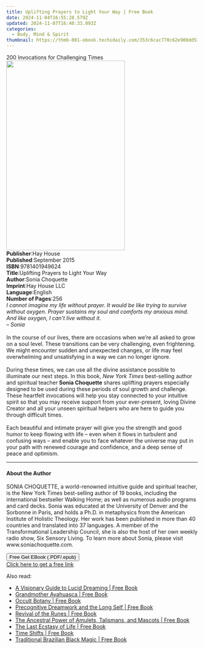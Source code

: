 ```yaml
---
title: Uplifting Prayers to Light Your Way | Free Book
date: 2024-11-04T16:55:28.579Z
updated: 2024-11-07T16:40:33.093Z
categories:
  - Body, Mind & Spirit
thumbnail: https://thmb-001-ebook.techidaily.com/353c6cac770c62e908dd51ebd70e5129a6596b0a9d4b5d1b892a266473f36f93.jpg
---
```

<main id="book-container">
  <div class="flex flex-col">
    <div class="book-brief flex-1 py-6 px-4 sm:p-6 md:py-10 md:px-8">
      <!-- brief-->
      <div class="book-brief-main">200 Invocations for Challenging Times</div>
    </div>
    <div
      class="book-meta-info flex-1 grid gap-4 col-start-1 col-end-3 row-start-1 sm:mb-6 sm:grid-cols-4 lg:gap-6 lg:col-start-2 lg:row-end-6 lg:row-span-6 lg:mb-0"
    >
      <div
        class="book-meta-info-left place-content-center mt-4 p-4 text-sm leading-6 col-start-2 col-span-2 dark:text-slate-400"
      >
        <img
          class="w-full h-500 object-cover rounded-lg sm:h-255 sm:col-span-2 lg:col-span-full"
          src="https://img-001-ebook.techidaily.com/d882e0d7a6d1e7742253463151c593fa67d54781675a642b38235e606485f110.jpg"
          alt=""
          width="312"
          height="500"
        />
      </div>
      <div
        class="book-meta-info-right mt-2 col-start-1 row-start-2 col-span-3 self-center"
      >
        <!-- meta data  -->
        <div class="flex flex-col px-4 md:px-8">
          <div class="flex-1">
            <strong>Publisher</strong>:<span class="px-2">Hay House</span>
          </div>
          <div class="flex-1">
            <strong>Published</strong>:<span class="px-2">September 2015</span>
          </div>
          <div class="flex-1">
            <strong>ISBN</strong>:<span class="px-2">9781401949624</span>
          </div>
          <div class="flex-1">
            <strong>Title</strong>:<span class="px-2"
              >Uplifting Prayers to Light Your Way</span
            >
          </div>
          <div class="flex-1">
            <strong>Author</strong>:<span class="px-2">Sonia Choquette</span>
          </div>
          <div class="flex-1">
            <strong>Imprint</strong>:<span class="px-2">Hay House LLC</span>
          </div>
          <div class="flex-1">
            <strong>Language</strong>:<span class="px-2">English</span>
          </div>
          <div class="flex-1">
            <strong>Number of Pages</strong>:<span class="px-2">256</span>
          </div>
        </div>
      </div>
    </div>
    <div class="book-description flex-1 py-6 px-4 sm:p-6 md:py-10 md:px-8">
      <div class="book-description-main">
        <div accordion-content="" id="description">
          <i
            >I cannot imagine my life without prayer. It would be like trying to
            survive without oxygen. Prayer sustains my soul and comforts my
            anxious mind. And like oxygen, I can’t live without it.<br />–
            Sonia</i
          ><br /><br />In the course of our lives, there are occasions when
          we’re all asked to grow on a soul level. These transitions can be very
          challenging, even frightening. We might encounter sudden and
          unexpected changes, or life may feel overwhelming and unsatisfying in
          a way we can no longer ignore.<br /><br />During these times, we can
          use all the divine assistance possible to illuminate our next steps.
          In this book, <i>New York Times</i> best-selling author and spiritual
          teacher <b>Sonia Choquette</b> shares uplifting prayers especially
          designed to be used during these periods of soul growth and challenge.
          These heartfelt invocations will help you stay connected to your
          intuitive spirit so that you may receive support from your
          ever-present, loving Divine Creator and all your unseen spiritual
          helpers who are here to guide you through difficult times.<br /><br />Each
          beautiful and intimate prayer will give you the strength and good
          humor to keep flowing with life – even when it flows in turbulent and
          confusing ways – and&nbsp;enable you to face whatever the universe may
          put in your path with renewed courage and confidence, and a deep sense
          of peace and optimism.
        </div>
        <div class="accordion-fader"></div>
      </div>
    </div>
    <div class="book-excerpts flex-1 py-6 px-4 sm:p-6 md:py-10 md:px-8">
      <!-- excerpts-->
      <div class="book-excerpts-main">
        <hr />
        <h4 class="placeholder placeholder-heading">
          <span>About the Author</span>
        </h4>
        <p>
          SONIA CHOQUETTE, a world-renowned intuitive guide and spiritual
          teacher, is the New York Times best-selling author of 19 books,
          including the international bestseller Walking Home; as well as
          numerous audio programs and card decks. Sonia was educated at the
          University of Denver and the Sorbonne in Paris, and holds a Ph.D. in
          metaphysics from the American Institute of Holistic Theology. Her work
          has been published in more than 40 countries and translated into 37
          languages. A member of the Transformational Leadership Council, she is
          also the host of her own weekly radio show, Six Sensory Living. To
          learn more about Sonia, please visit www.soniachoquette.com.
        </p>
      </div>
    </div>
    <div
      class="book-about-author flex-1 py-6 px-4 sm:p-6 md:py-10 md:px-8"
    ></div>
    <div class="book-free-get flex-1 py-6 px-4 sm:p-6 md:py-10 md:px-8">
      <button
        id="btn-free-get"
        class="bg-blue-500 hover:bg-blue-700 text-white font-bold py-2 px-4 rounded"
      >
        Free Get EBook (.PDF/.epub)
      </button>
      <div id="countdown-display" class="px-2 text-lg mt-2"></div>
      <a
        id="free-link"
        class="hidden bg-blue-500 hover:bg-blue-700 text-white font-bold py-2 px-4 rounded"
        href="https://www.ebooks.com/en-us/book/96317127/uplifting-prayers-to-light-your-way/sonia-choquette/"
        target="_blank"
        >Click here to get a free link</a
      >
    </div>
    <script>
      let countdownTime = 0;
      let countdownInterval = null;
      document
        .getElementById('btn-free-get')
        .addEventListener('click', startCountdown);
      function startCountdown() {
        countdownTime = new Date().getTime() + 60000 * 3;
        countdownInterval = setInterval(updateCountdown, 1000);
        document.getElementById('btn-free-get').disabled = true;
        document
          .getElementById('btn-free-get')
          .classList.add('bg-gray-500', 'cursor-not-allowed');
      }
      function updateCountdown() {
        let currentTime = new Date().getTime();
        let timeLeft = countdownTime - currentTime;
        let secondsLeft = Math.floor(timeLeft / 1000);
        document.getElementById('countdown-display').innerHTML =
          `Remaining time: ${secondsLeft} seconds.`;
        if (secondsLeft <= 0) {
          clearInterval(countdownInterval);
          document.getElementById('btn-free-get').classList.add('hidden');
          document.getElementById('free-link').classList.remove('hidden');
          document.getElementById('countdown-display').innerHTML = '';
        }
      }
    </script>
  </div>
</main>

<ins class="adsbygoogle"
      style="display:block"
      data-ad-client="ca-pub-7571918770474297"
      data-ad-slot="8358498916"
      data-ad-format="auto"
      data-full-width-responsive="true"></ins>
    

<span class="atpl-alsoreadstyle">Also read:</span>
<div><ul>
<li><a href="https://novels-ebooks.techidaily.com/210133171-9781644112380-a-visionary-guide-to-lucid-dreaming/"><u>A Visionary Guide to Lucid Dreaming | Free Book</u></a></li>
<li><a href="https://novels-ebooks.techidaily.com/210133173-9781644112366-grandmother-ayahuasca/"><u>Grandmother Ayahuasca | Free Book</u></a></li>
<li><a href="https://novels-ebooks.techidaily.com/210133180-9781644112618-occult-botany/"><u>Occult Botany | Free Book</u></a></li>
<li><a href="https://novels-ebooks.techidaily.com/210133179-9781644112700-precognitive-dreamwork-and-the-long-self/"><u>Precognitive Dreamwork and the Long Self | Free Book</u></a></li>
<li><a href="https://novels-ebooks.techidaily.com/210133172-9781644111796-revival-of-the-runes/"><u>Revival of the Runes | Free Book</u></a></li>
<li><a href="https://novels-ebooks.techidaily.com/210133174-9781644112212-the-ancestral-power-of-amulets-talismans-and-mascots/"><u>The Ancestral Power of Amulets, Talismans, and Mascots | Free Book</u></a></li>
<li><a href="https://novels-ebooks.techidaily.com/210133182-9781644112663-the-last-ecstasy-of-life/"><u>The Last Ecstasy of Life | Free Book</u></a></li>
<li><a href="https://novels-ebooks.techidaily.com/210133178-9781644112403-time-shifts/"><u>Time Shifts | Free Book</u></a></li>
<li><a href="https://novels-ebooks.techidaily.com/210133177-9781644112274-traditional-brazilian-black-magic/"><u>Traditional Brazilian Black Magic | Free Book</u></a></li>
</ul></div>

